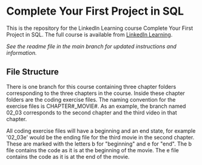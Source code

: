 # Complete Your First Project in SQL
This is the repository for the LinkedIn Learning course Complete Your First Project in SQL. The full course is available from [LinkedIn Learning][lil-course-url].

_See the readme file in the main branch for updated instructions and information._
## File Structure
There is one branch for this course containing three chapter folders corresponding to the three chapters in the course. Inside these chapter folders are the coding exercise files. The naming convention for the exercise files is CHAPTER#_MOVIE#. As an example, the branch named 02_03 corresponds to the second chapter and the third video in that chapter.

All coding exercise files will have a beginning and an end state, for example '02_03e' would be the ending file for the third movie in the second chapter. These are marked with the letters b for "beginning" and e for "end". The b file contains the code as it is at the beginning of the movie. The e file contains the code as it is at the end of the movie.


[0]: # (Replace these placeholder URLs with actual course URLs)

[lil-course-url]: https://www.linkedin.com/learning/
[lil-thumbnail-url]: http://

